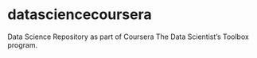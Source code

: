 # datasciencecoursera
Data Science Repository as part of Coursera The Data Scientist’s Toolbox program.
